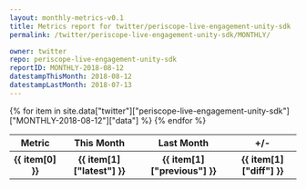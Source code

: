 ```yaml
---
layout: monthly-metrics-v0.1
title: Metrics report for twitter/periscope-live-engagement-unity-sdk | MONTHLY-2018-08-12 | 2018-08-12
permalink: /twitter/periscope-live-engagement-unity-sdk/MONTHLY/

owner: twitter
repo: periscope-live-engagement-unity-sdk
reportID: MONTHLY-2018-08-12
datestampThisMonth: 2018-08-12
datestampLastMonth: 2018-07-13
---
```


<table style="width: 100%">
    <tr>
        <th>Metric</th>
        <th>This Month</th>
        <th>Last Month</th>
        <th>+/-</th>
    </tr>
    {% for item in site.data["twitter"]["periscope-live-engagement-unity-sdk"]["MONTHLY-2018-08-12"]["data"] %}
    <tr>
        <th>{{ item[0] }}</th>
        <th>{{ item[1]["latest"] }}</th>
        <th>{{ item[1]["previous"] }}</th>
        <th>{{ item[1]["diff"] }}</th>
    </tr>
    {% endfor %}
</table>
